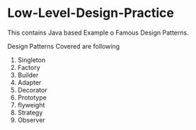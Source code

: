 # Low-Level-Design-Practice
This contains Java based Example o Famous Design Patterns.

Design Patterns Covered are following
1. Singleton
2. Factory
3. Builder
4. Adapter
5. Decorator
6. Prototype
7. flyweight
8. Strategy
9. Observer




